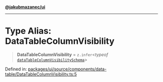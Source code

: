 [**@jakubmazanec/ui**](../README.md)

---

# Type Alias: DataTableColumnVisibility

> **DataTableColumnVisibility** = `z.infer`\<_typeof_
> [`dataTableColumnVisibilitySchema`](../variables/dataTableColumnVisibilitySchema.md)\>

Defined in:
[packages/ui/source/components/data-table/DataTableColumnVisibility.ts:5](https://github.com/jakubmazanec/tools/blob/d956cf350ae3e6bad1df754a19dfbabb088c1451/packages/ui/source/components/data-table/DataTableColumnVisibility.ts#L5)
